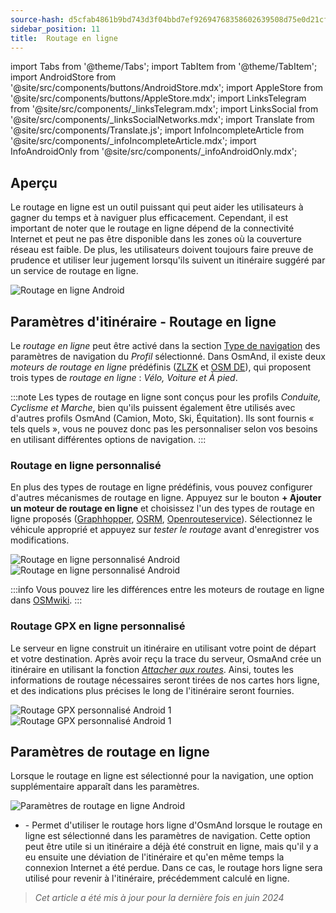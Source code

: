 ```yaml
---
source-hash: d5cfab4861b9bd743d3f04bbd7ef92694768358602639508d75e0d21cfe0c9a9 
sidebar_position: 11
title:  Routage en ligne
---
```


import Tabs from '@theme/Tabs';
import TabItem from '@theme/TabItem';
import AndroidStore from '@site/src/components/buttons/AndroidStore.mdx';
import AppleStore from '@site/src/components/buttons/AppleStore.mdx';
import LinksTelegram from '@site/src/components/_linksTelegram.mdx';
import LinksSocial from '@site/src/components/_linksSocialNetworks.mdx';
import Translate from '@site/src/components/Translate.js';
import InfoIncompleteArticle from '@site/src/components/_infoIncompleteArticle.mdx';
import InfoAndroidOnly from '@site/src/components/_infoAndroidOnly.mdx';


## Aperçu

<InfoAndroidOnly />

Le routage en ligne est un outil puissant qui peut aider les utilisateurs à gagner du temps et à naviguer plus efficacement. Cependant, il est important de noter que le routage en ligne dépend de la connectivité Internet et peut ne pas être disponible dans les zones où la couverture réseau est faible. De plus, les utilisateurs doivent toujours faire preuve de prudence et utiliser leur jugement lorsqu'ils suivent un itinéraire suggéré par un service de routage en ligne.

![Routage en ligne Android](@site/static/img/navigation/routing/online_routing_andr.png)


## Paramètres d'itinéraire - Routage en ligne

Le *routage en ligne* peut être activé dans la section [Type de navigation](../guidance/navigation-settings.md#overview) des paramètres de navigation du *Profil* sélectionné. Dans OsmAnd, il existe deux *moteurs de routage en ligne* prédéfinis ([ZLZK](https://zlzk.biz/) et [OSM DE](https://routing.openstreetmap.de)), qui proposent trois types de *routage en ligne* : *Vélo, Voiture et À pied*.

:::note
Les types de routage en ligne sont conçus pour les profils *Conduite, Cyclisme et Marche*, bien qu'ils puissent également être utilisés avec d'autres profils OsmAnd (Camion, Moto, Ski, Équitation). Ils sont fournis « tels quels », vous ne pouvez donc pas les personnaliser selon vos besoins en utilisant différentes options de navigation.
:::

### Routage en ligne personnalisé

En plus des types de routage en ligne prédéfinis, vous pouvez configurer d'autres mécanismes de routage en ligne.
Appuyez sur le bouton **+ Ajouter un moteur de routage en ligne** et choisissez l'un des types de routage en ligne proposés ([Graphhopper](https://graphhopper.com/), [OSRM](http://project-osrm.org/), [Openrouteservice](https://openrouteservice.org)). Sélectionnez le véhicule approprié et appuyez sur *tester le routage* avant d'enregistrer vos modifications.

![Routage en ligne personnalisé Android](@site/static/img/navigation/routing/custom_online_routing_andr_1.png) ![Routage en ligne personnalisé Android](@site/static/img/navigation/routing/custom_online_routing_andr_2.png)

:::info
Vous pouvez lire les différences entre les moteurs de routage en ligne dans [OSMwiki](https://wiki.openstreetmap.org/wiki/Routing/online_routers).
:::

### Routage GPX en ligne personnalisé

Le serveur en ligne construit un itinéraire en utilisant votre point de départ et votre destination. Après avoir reçu la trace du serveur, OsmaAnd crée un itinéraire en utilisant la fonction *[Attacher aux routes](../setup/gpx-navigation.md#attach-to-roads)*. Ainsi, toutes les informations de routage nécessaires seront tirées de nos cartes hors ligne, et des indications plus précises le long de l'itinéraire seront fournies.

![Routage GPX personnalisé Android 1](@site/static/img/navigation/routing/online_routing_gpx_1.png) ![Routage GPX personnalisé Android 1](@site/static/img/navigation/routing/online_routing_gpx_2.png)


## Paramètres de routage en ligne

Lorsque le routage en ligne est sélectionné pour la navigation, une option supplémentaire apparaît dans les paramètres.

![Paramètres de routage en ligne Android](@site/static/img/navigation/routing/settings_online_routing_1.png)

- *<Translate android="true" ids="calculate_osmand_route_without_internet"/>* - Permet d'utiliser le routage hors ligne d'OsmAnd lorsque le routage en ligne est sélectionné dans les paramètres de navigation. Cette option peut être utile si un itinéraire a déjà été construit en ligne, mais qu'il y a eu ensuite une déviation de l'itinéraire et qu'en même temps la connexion Internet a été perdue. Dans ce cas, le routage hors ligne sera utilisé pour revenir à l'itinéraire, précédemment calculé en ligne.

> *Cet article a été mis à jour pour la dernière fois en juin 2024*

